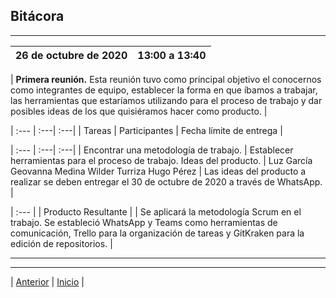 ## Bitácora

***
| 26 de octubre de 2020 | 13:00 a 13:40 |
| :--- | :--- |

| **Primera reunión.**
Esta reunión tuvo como principal objetivo el conocernos como integrantes de equipo, establecer la forma en que íbamos a trabajar, las herramientas que estaríamos utilizando para el proceso de trabajo y dar posibles ideas de los que quisiéramos hacer como producto. |

| :--- | :---| :---|
| Tareas	| Participantes	| Fecha límite de entrega |

| :--- | :---| :---|
| Encontrar una metodología de trabajo. | Establecer herramientas para el proceso de trabajo. 
Ideas del producto. | Luz García 
Geovanna Medina
Wilder Turriza
Hugo Pérez	| Las ideas del producto a realizar se deben entregar el 30 de octubre de 2020 a través de WhatsApp. |

| :--- |
| Producto Resultante |
| Se aplicará la metodología Scrum en el trabajo. Se estableció WhatsApp y Teams como herramientas de comunicación, Trello para la organización de tareas y GitKraken para la edición de repositorios. |

***

























***
| [Anterior](https://github.com/Geovanna-med/Enterate/blob/main/Documentos/Competencias.md "Anterior") 
| [Inicio](https://github.com/Geovanna-med/Enterate "Inicio") |
